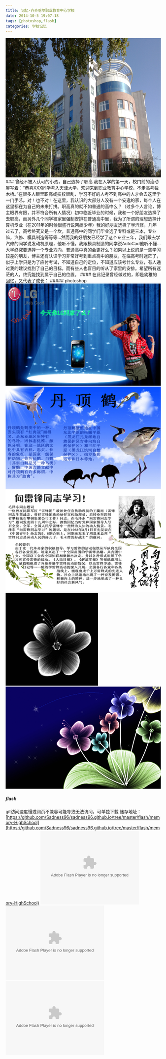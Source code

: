 ```yaml
---
title: 记忆-齐齐哈尔职业教育中心学校
date: 2014-10-5 19:07:18
tags: [photoshop,flash]
categories: 学校记忆
---
```

<img style="width:800px;height:450px" src="https://raw.githubusercontent.com/Sadness96/sadness96.github.io/master/images/blog/memory-HighSchool/school.png"/>
### 曾经不被人认可的小孩，自己选择了职高
<!-- more -->
我在入学的第一天，校门前的滚动屏写着：“恭喜XXX同学考入天津大学，欢迎来到职业教育中心学校，不走高考独木桥。”在很多人眼里职高或技校很乱，学习不好的人考不到高中的人才会去这里学一门手艺。对！也不对！在这里，我认识的大部分人没有一个安逸的家，每个人在这里都在为自己的未来打拼。职高真的就不如普通的高中么？（过多个人言论，博主眼界有限，并不符合所有人情况）初中临近毕业的时候，我和一个好朋友选择了去职高，而另外几个同学被家里强制安排在普通高中里，我为了所谓的理想选择计算机专业（在2011年的时候很盛行说网瘾少年）我的好朋友选择了学汽修，几年过去了，高考终究又是一个坎，普通高中的同学们毕业选了专科或是三本，专业嘛，汽修、模具制造等等等…然而我的好朋友已经学了这个专业三年，我们跟去学汽修的同学说发动机原理，他听不懂。我跟模具制造的同学说AutoCad他听不懂…大学终究要选择一个专业方向，普通高中真的会更好么？如果以上说的是一些学习较差的朋友，博主还有认识学习非常好考到重点高中的朋友，在临高考时迷茫了，似乎上学只是为了应付考试，不知道自己的定位，不知道应该考什么专业，有人通过我的建议找到了自己的目标，而有些人也盲目的听从了家里的安排。希望所有迷茫的人，终究能找到属于自己的位置。
#### 在此记录曾经做过的，即是幼稚的回忆，又代表了成长：
##### photoshop
<img style="width:540px;height:330px" src="https://raw.githubusercontent.com/Sadness96/sadness96.github.io/master/images/blog/memory-HighSchool/LG.gif"/>
<img style="width:540px;height:330px" src="https://raw.githubusercontent.com/Sadness96/sadness96.github.io/master/images/blog/memory-HighSchool/%E4%B8%B9%E9%A1%B6%E9%B9%A4.jpg"/>
<img style="width:540px;height:330px" src="https://raw.githubusercontent.com/Sadness96/sadness96.github.io/master/images/blog/memory-HighSchool/%E9%9B%B7%E9%94%8B.jpg"/>
<img style="width:300px;height:300px" src="https://raw.githubusercontent.com/Sadness96/sadness96.github.io/master/images/blog/memory-HighSchool/%E8%8A%B11.jpg"/>
<img style="width:540px;height:330px" src="https://raw.githubusercontent.com/Sadness96/sadness96.github.io/master/images/blog/memory-HighSchool/%E8%8A%B12.jpg"/>

##### flash
git访问速度慢或网页不兼容可能导致无法访问，可单独下载
储存地址：[https://github.com/Sadness96/sadness96.github.io/tree/master/flash/memory-HighSchool](https://github.com/Sadness96/sadness96.github.io/tree/master/flash/memory-HighSchool)
<embed src="https://raw.githubusercontent.com/Sadness96/sadness96.github.io/master/flash/memory-HighSchool/苏宁.swf" width="320" height="240" type="application/x-shockwave-flash" allowNetworking="all"></embed>
<embed src="https://raw.githubusercontent.com/Sadness96/sadness96.github.io/master/flash/memory-HighSchool/期末.swf" width="320" height="240" type="application/x-shockwave-flash" allowNetworking="all"></embed>
<embed src="https://raw.githubusercontent.com/Sadness96/sadness96.github.io/master/flash/memory-HighSchool/粮.swf" width="320" height="240" type="application/x-shockwave-flash" allowNetworking="all"></embed>